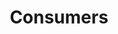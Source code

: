 ---
title: Consumers
longTitle: 'Consumers'
tags:
- gccommon
french:
- "[[Consommateur]]"
relatedTerm:
- "[[Consumer protection]]"
---
